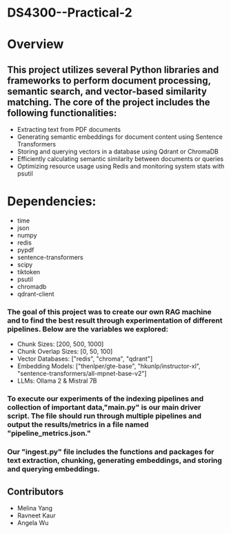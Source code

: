 # DS4300--Practical-2
# Overview
## This project utilizes several Python libraries and frameworks to perform document processing, semantic search, and vector-based similarity matching. The core of the project includes the following functionalities:
* Extracting text from PDF documents
*	Generating semantic embeddings for document content using Sentence Transformers
*	Storing and querying vectors in a database using Qdrant or ChromaDB
*	Efficiently calculating semantic similarity between documents or queries
* Optimizing resource usage using Redis and monitoring system stats with psutil

# Dependencies: 
* time
* json
* numpy
* redis
* pypdf
* sentence-transformers
* scipy
* tiktoken
* psutil
* chromadb
* qdrant-client

### The goal of this project was to create our own RAG machine and to find the best result through experimentation of different pipelines. Below are the variables we explored:

* Chunk Sizes: [200, 500, 1000]
* Chunk Overlap Sizes: [0, 50, 100]
* Vector Databases: ["redis", "chroma", "qdrant"]
* Embedding Models: ["thenlper/gte-base", "hkunlp/instructor-xl", "sentence-transformers/all-mpnet-base-v2"]
* LLMs: Ollama 2 & Mistral 7B


### To execute our experiments of the indexing pipelines and collection of important data,"main.py" is our main driver script. The file should run through multiple pipelines and output the results/metrics in a file named "pipeline_metrics.json." 

### Our "ingest.py" file includes the functions and packages for text extraction, chunking, generating embeddings, and storing and querying embeddings.

## Contributors
* Melina Yang
* Ravneet Kaur
* Angela Wu 


